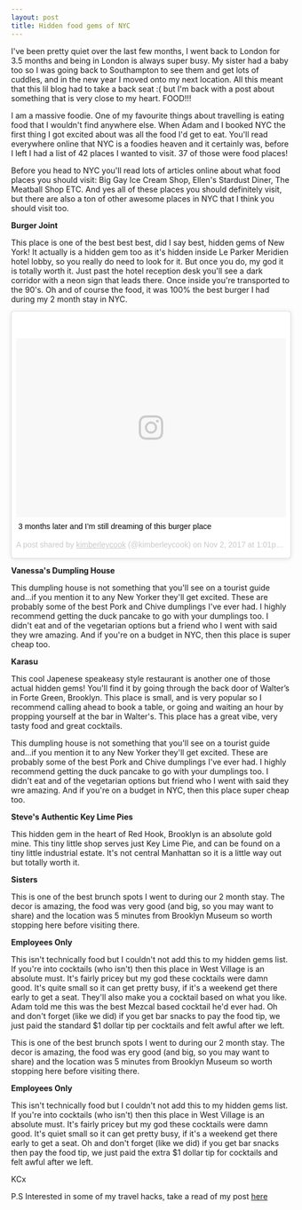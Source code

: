 ```yaml
---
layout: post
title: Hidden food gems of NYC
---
```


I've been pretty quiet over the last few months, I went back to London for 3.5 months and being in London is always super busy. My sister had a baby too so I was going back to Southampton to see them and get lots of cuddles, and in the new year I moved onto my next location. All this meant that this lil blog had to take a back seat :( but I'm back with a post about something that is very close to my heart. FOOD!!!

I am a massive foodie. One of my favourite things about travelling is eating food that I wouldn't find anywhere else. When Adam and I booked NYC the first thing I got excited about was all the food I'd get to eat. You'll read everywhere online that NYC is a foodies heaven and it certainly was, before I left I had a list of 42 places I wanted to visit. 37 of those were food places!

Before you head to NYC you'll read lots of articles online about what food places you should visit: Big Gay Ice Cream Shop, Ellen's Stardust Diner, The Meatball Shop ETC. And yes all of these places you should definitely visit, but there are also a ton of other awesome places in NYC that I think you should visit too.

**Burger Joint**

This place is one of the best best best, did I say best, hidden gems of New York! It actually is a hidden gem too as it's hidden inside Le Parker Meridien hotel lobby, so you really do need to look for it. But once you do, my god it is totally worth it. Just past the hotel reception desk you'll see a dark corridor with a neon sign that leads there. Once inside you're transported to the 90's. Oh and of course the food, it was 100% the best burger I had during my 2 month stay in NYC.

<blockquote class="instagram-media" data-instgrm-captioned data-instgrm-permalink="https://www.instagram.com/p/BbAWnT-lAXA/" data-instgrm-version="8" style=" background:#FFF; border:0; border-radius:3px; box-shadow:0 0 1px 0 rgba(0,0,0,0.5),0 1px 10px 0 rgba(0,0,0,0.15); margin: 1px; max-width:658px; padding:0; width:99.375%; width:-webkit-calc(100% - 2px); width:calc(100% - 2px);"><div style="padding:8px;"> <div style=" background:#F8F8F8; line-height:0; margin-top:40px; padding:33.33333333333333% 0; text-align:center; width:100%;"> <div style=" background:url(data:image/png;base64,iVBORw0KGgoAAAANSUhEUgAAACwAAAAsCAMAAAApWqozAAAABGdBTUEAALGPC/xhBQAAAAFzUkdCAK7OHOkAAAAMUExURczMzPf399fX1+bm5mzY9AMAAADiSURBVDjLvZXbEsMgCES5/P8/t9FuRVCRmU73JWlzosgSIIZURCjo/ad+EQJJB4Hv8BFt+IDpQoCx1wjOSBFhh2XssxEIYn3ulI/6MNReE07UIWJEv8UEOWDS88LY97kqyTliJKKtuYBbruAyVh5wOHiXmpi5we58Ek028czwyuQdLKPG1Bkb4NnM+VeAnfHqn1k4+GPT6uGQcvu2h2OVuIf/gWUFyy8OWEpdyZSa3aVCqpVoVvzZZ2VTnn2wU8qzVjDDetO90GSy9mVLqtgYSy231MxrY6I2gGqjrTY0L8fxCxfCBbhWrsYYAAAAAElFTkSuQmCC); display:block; height:44px; margin:0 auto -44px; position:relative; top:-22px; width:44px;"></div></div> <p style=" margin:8px 0 0 0; padding:0 4px;"> <a href="https://www.instagram.com/p/BbAWnT-lAXA/" style=" color:#000; font-family:Arial,sans-serif; font-size:14px; font-style:normal; font-weight:normal; line-height:17px; text-decoration:none; word-wrap:break-word;" target="_blank">3 months later and I’m still dreaming of this burger place</a></p> <p style=" color:#c9c8cd; font-family:Arial,sans-serif; font-size:14px; line-height:17px; margin-bottom:0; margin-top:8px; overflow:hidden; padding:8px 0 7px; text-align:center; text-overflow:ellipsis; white-space:nowrap;">A post shared by <a href="https://www.instagram.com/kimberleycook/" style=" color:#c9c8cd; font-family:Arial,sans-serif; font-size:14px; font-style:normal; font-weight:normal; line-height:17px;" target="_blank"> kimberleycook</a> (@kimberleycook) on <time style=" font-family:Arial,sans-serif; font-size:14px; line-height:17px;" datetime="2017-11-02T20:01:30+00:00">Nov 2, 2017 at 1:01pm PDT</time></p></div></blockquote> <script async defer src="//www.instagram.com/embed.js"></script>

**Vanessa's Dumpling House**

This dumpling house is not something that you'll see on a tourist guide and...if you mention it to any New Yorker they'll get excited. These are probably some of the best Pork and Chive dumplings I've ever had. I highly recommend getting the duck pancake to go with your dumplings too. I didn't eat and of the vegetarian options but a friend who I went with said they wre amazing. And if you're on a budget in NYC, then this place is super cheap too.

**Karasu**

This cool Japenese speakeasy style restaurant is another one of those actual hidden gems! You'll find it by going through the back door of Walter’s in Forte Green, Brooklyn. This place is small, and is very popular so I recommend calling ahead to book a table, or going and waiting an hour by propping yourself at the bar in Walter's. This place has a great vibe, very tasty food and great cocktails.

This dumpling house is not something that you'll see on a tourist guide and...if you mention it to any New Yorker they'll get excited. These are probably some of the best Pork and Chive dumplings I've ever had. I highly recommend getting the duck pancake to go with your dumplings too. I didn't eat and of the vegetarian options but friend who I went with said they wre amazing. And if you're on a budget in NYC, then this place super cheap too.

**Steve's Authentic Key Lime Pies**

This hidden gem in the heart of Red Hook, Brooklyn is an absolute gold mine. This tiny little shop serves just Key Lime Pie, and can be found on a tiny little industrial estate. It's not central Manhattan so it is a little way out but totally worth it.

**Sisters**

This is one of the best brunch spots I went to during our 2 month stay. The decor is amazing, the food was very good (and big, so you may want to share) and the location was 5 minutes from Brooklyn Museum so worth stopping here before visiting there.

**Employees Only**

This isn't technically food but I couldn't not add this to my hidden gems list. If you're into cocktails (who isn't) then this place in West Village is an absolute must. It's fairly pricey but my god these cocktails were damn good. It's quite small so it can get pretty busy, if it's a weekend get there early to get a seat. They'll also make you a cocktail based on what you like. Adam told me this was the best Mezcal based cocktail he'd ever had. Oh and don't forget (like we did) if you get bar snacks to pay the food tip, we just paid the standard $1 dollar tip per cocktails and felt awful after we left.

This is one of the best brunch spots I went to during our 2 month stay. The decor is amazing, the food was ery good (and big, so you may want to share) and the location was 5 minutes from Brooklyn Museum so worth stopping here before visiting there.

**Employees Only**

This isn't technically food but I couldn't not add this to my hidden gems list. If you're into cocktails (who isn't) then this place in West Village is an absolute must. It's fairly pricey but my god these cocktails were damn good. It's quiet small so it can get pretty busy, if it's a weekend get there early to get a seat. Oh and don't forget (like we did) if you get bar snacks then pay the food tip, we just paid the extra $1 dollar tip for cocktails and felt awful after we left.

KCx

P.S Interested in some of my travel hacks, take a read of my post [here](http://travel.builtby.kim/travel-hacks/)